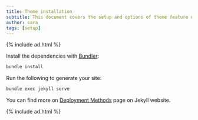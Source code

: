 ```yaml
---
title: Theme installation
subtitle: This document covers the setup and options of theme feature described in the doc title
author: sara
tags: [setup]
---
```


{% include ad.html %}

Install the dependencies with [Bundler](http://bundler.io/):

```bash
bundle install
```

Run the following to generate your site:
```bash
bundle exec jekyll serve
```

You can find more on [Deployment Methods](https://jekyllrb.com/docs/deployment-methods/) page on Jekyll website.

{% include ad.html %}